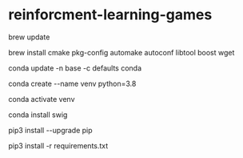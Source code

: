 # reinforcment-learning-games
brew update

brew install cmake pkg-config automake autoconf libtool boost wget

conda update -n base -c defaults conda

conda create --name venv python=3.8

conda activate venv

conda install swig

pip3 install --upgrade pip

pip3 install -r requirements.txt

